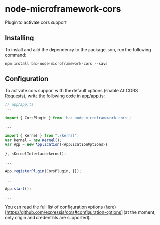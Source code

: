 # node-microframework-cors
Plugin to activate cors support

## Installing

To install and add the dependency to the package.json, run the following command:

```
npm install bap-node-microframework-cors --save
```

## Configuration

To activate cors support with the default options (enable All CORS Requests), write the following code in app/app.ts:

```javascript
// app/app.ts
...

import { CorsPlugin } from 'bap-node-microframework-cors';

...

import { Kernel } from "./kernel";
var kernel = new Kernel();
var App = new Application(<ApplicationOptions>{
    ...
}, <KernelInterface>kernel);

...

App.registerPlugin(CorsPlugin, {});

...

App.start();

...
```

You can read the full list of configuration options (here)[https://github.com/expressjs/cors#configuration-options] (at the moment, only origin and credentials are supported).
